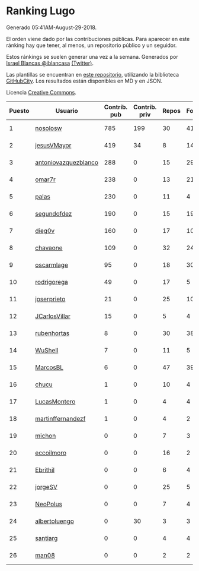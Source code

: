 # Ranking Lugo

Generado 05:41AM-August-29-2018.

El orden viene dado por las contribuciones públicas. Para aparecer en este ránking hay que tener, al menos, un repositorio público y un seguidor.

Estos ránkings se suelen generar una vez a la semana. Generados por [Israel Blancas @iblancasa](https://github.com/iblancasa/) [(Twitter)](https://twitter.com/iblancasa).

Las plantillas se encuentran en [este repositorio](https://github.com/iblancasa/GH-Spanish-Ranking), utilizando la biblioteca [GitHubCity](https://github.com/iblancasa/GitHubCity). Los resultados están disponibles en MD y en JSON.

Licencia [Creative Commons](https://creativecommons.org/licenses/by/4.0/).

| Puesto   |  Usuario  | Contrib. pub | Contrib. priv |Repos| Followers | Desde |  Avatar  |
|----------|-----------|--------------|---------------|-----|-----------|-------|----------|
|1|[nosolosw](https://github.com/nosolosw)|785|199|30|41|2011-01-25|![nosolosw]()|
|2|[jesusVMayor](https://github.com/jesusVMayor)|419|34|8|14|2013-09-05|![jesusVMayor]()|
|3|[antoniovazquezblanco](https://github.com/antoniovazquezblanco)|288|0|15|29|2010-06-13|![antoniovazquezblanco]()|
|4|[omar7r](https://github.com/omar7r)|238|0|13|21|2011-02-25|![omar7r]()|
|5|[palas](https://github.com/palas)|230|0|11|4|2011-02-25|![palas]()|
|6|[segundofdez](https://github.com/segundofdez)|190|0|15|19|2011-06-25|![segundofdez]()|
|7|[dieg0v](https://github.com/dieg0v)|160|0|17|10|2011-06-23|![dieg0v]()|
|8|[chavaone](https://github.com/chavaone)|109|0|32|24|2011-07-28|![chavaone]()|
|9|[oscarmlage](https://github.com/oscarmlage)|95|0|18|30|2009-06-24|![oscarmlage]()|
|10|[rodrigorega](https://github.com/rodrigorega)|49|0|17|5|2013-01-31|![rodrigorega]()|
|11|[joserprieto](https://github.com/joserprieto)|21|0|25|10|2011-10-21|![joserprieto]()|
|12|[JCarlosVillar](https://github.com/JCarlosVillar)|15|0|5|4|2016-04-26|![JCarlosVillar]()|
|13|[rubenhortas](https://github.com/rubenhortas)|8|0|30|38|2013-09-02|![rubenhortas]()|
|14|[WuShell](https://github.com/WuShell)|7|0|11|5|2011-06-25|![WuShell]()|
|15|[MarcosBL](https://github.com/MarcosBL)|6|0|47|39|2010-09-06|![MarcosBL]()|
|16|[chucu](https://github.com/chucu)|1|0|10|4|2012-11-15|![chucu]()|
|17|[LucasMontero](https://github.com/LucasMontero)|1|0|4|4|2014-05-29|![LucasMontero]()|
|18|[martinffernandezf](https://github.com/martinffernandezf)|1|0|4|2|2016-02-08|![martinffernandezf]()|
|19|[michon](https://github.com/michon)|0|0|7|3|2009-04-06|![michon]()|
|20|[eccoilmoro](https://github.com/eccoilmoro)|0|0|16|2|2013-01-28|![eccoilmoro]()|
|21|[Ebrithil](https://github.com/Ebrithil)|0|0|6|4|2008-12-20|![Ebrithil]()|
|22|[jorgeSV](https://github.com/jorgeSV)|0|0|25|5|2013-04-18|![jorgeSV]()|
|23|[NeoPolus](https://github.com/NeoPolus)|0|0|7|4|2012-02-04|![NeoPolus]()|
|24|[albertoluengo](https://github.com/albertoluengo)|0|30|3|3|2012-08-30|![albertoluengo]()|
|25|[santiarg](https://github.com/santiarg)|0|0|4|4|2014-05-16|![santiarg]()|
|26|[man08](https://github.com/man08)|0|0|2|2|2015-07-07|![man08]()|

